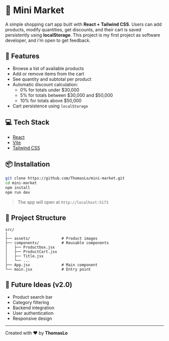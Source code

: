 # 🛒 Mini Market

A simple shopping cart app built with **React + Tailwind CSS**. Users can add products, modify quantities, get discounts, and their cart is saved persistently using **localStorage**. This project is my first project as software developer, and i'm open to get feedback.

## 🚀 Features

- Browse a list of available products
- Add or remove items from the cart
- See quantity and subtotal per product
- Automatic discount calculation:
  - 0% for totals under $30,000
  - 5% for totals between $30,000 and $50,000
  - 10% for totals above $50,000
- Cart persistence using `localStorage`

## 💻 Tech Stack

- [React](https://reactjs.org/)
- [Vite](https://vitejs.dev/)
- [Tailwind CSS](https://tailwindcss.com/)

## 📦 Installation

```bash
git clone https://github.com/ThomasLo/mini-market.git
cd mini-market
npm install
npm run dev
```

> The app will open at `http://localhost:5173`

## 📁 Project Structure

```
src/
│
├── assets/              # Product images
├── components/          # Reusable components
│   ├── Productbox.jsx
│   ├── ProductCart.jsx
│   ├── Title.jsx
│   └── ...
├── App.jsx              # Main component
└── main.jsx             # Entry point
```


## 🔮 Future Ideas (v2.0)

- Product search bar
- Category filtering
- Backend integration
- User authentication
- Responsive design

---

Created with ❤️ by **ThomasLo**

